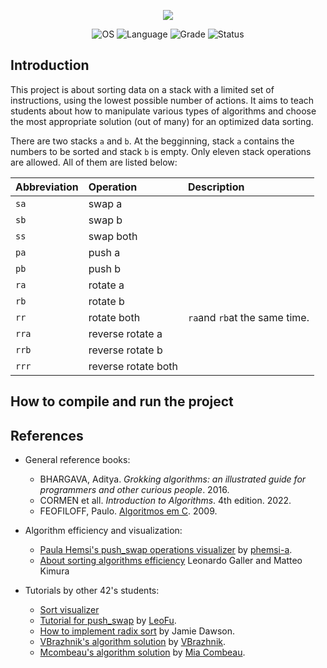 <p align="center">
    <img src="https://user-images.githubusercontent.com/102881479/215293860-e27b9364-54db-40a7-acf8-691e7e7fe680.png">
</p>
<p align="center">
    <img src="https://img.shields.io/badge/OS-Linux-blue" alt="OS">
    <img src="https://img.shields.io/badge/Language-C%20%7C%20C%2B%2B-blue.svg" alt="Language">
    <img src="https://img.shields.io/badge/Grade-84%2F100-brightgreen.svg" alt="Grade">
    <img src="https://img.shields.io/badge/Status-Completed-brightgreen.svg" alt="Status">
</p>

## Introduction

This project is about sorting data on a stack with a limited set of instructions, using the lowest possible number of actions. It aims to teach students about how to manipulate various types of algorithms and choose the most appropriate solution (out of many) for an optimized data sorting.

There are two stacks `a` and `b`. At the begginning, stack `a` contains the numbers to be sorted and stack `b` is empty. Only eleven stack operations are allowed. All of them are listed below:

| Abbreviation | Operation | Description |
|:------|:------|:------|
| `sa` | swap a |  |
| `sb` | swap b |  |
| `ss` | swap both |  |
| `pa` | push a |  |
| `pb` | push b |  |
| `ra` | rotate a |  |
| `rb` | rotate b |  |
| `rr` | rotate both | `ra`and `rb`at the same time.  |
| `rra` | reverse rotate a |  |
| `rrb` | reverse rotate b |  |
| `rrr` | reverse rotate both |  |


## How to compile and run the project

## References

- General reference books:

  - BHARGAVA, Aditya. _Grokking algorithms: an illustrated guide for programmers and other curious people_. 2016.
  - CORMEN et all. _Introduction to Algorithms_. 4th edition. 2022.
  - FEOFILOFF, Paulo. [Algoritmos em C](https://www.ime.usp.br/~pf/algoritmos-livro/downloads/Algoritmos-em-linguagem-C.pdf). 2009.
- Algorithm efficiency and visualization:
  - [Paula Hemsi's push_swap operations visualizer](https://phemsi-a.itch.io/push-swap) by [phemsi-a](https://github.com/paulahemsi).
  - [About sorting algorithms efficiency](https://lamfo-unb.github.io/2019/04/21/Sorting-algorithms/) Leonardo Galler and Matteo Kimura
- Tutorials by other 42's students:
  - [Sort visualizer](https://www.sortvisualizer.com/oddevensort/)
  - [Tutorial for push_swap](https://medium.com/nerd-for-tech/push-swap-tutorial-fa746e6aba1e) by [LeoFu](https://github.com/LeoFu9487/).
  - [How to implement radix sort](https://medium.com/@jamierobertdawson/push-swap-the-least-amount-of-moves-with-two-stacks-d1e76a71789a) by Jamie Dawson.
  - [VBrazhnik's algorithm solution](https://github.com/VBrazhnik/Push_swap/wiki/Algorithm) by [VBrazhnik](https://github.com/VBrazhnik/).
  - [Mcombeau's algorithm solution](https://github.com/mcombeau/push_swap) by [Mia Combeau](https://github.com/mcombeau).

